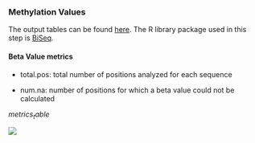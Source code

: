 ### Methylation Values

The output tables can be found [here](data/methylation_values/methylation_values.csv). The R library package used in this step is [BiSeq]([@biseq]).

#### Beta Value metrics

* total.pos: total number of positions analyzed for each sequence

* num.na: number of positions for which a beta value could not be calculated

$metrics_table$

![](beta_distribution.png)
